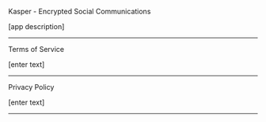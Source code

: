 Kasper - Encrypted Social Communications

[app description]

-----------------------------------------------------------------------------------------------------------

Terms of Service

[enter text]

-----------------------------------------------------------------------------------------------------------

Privacy Policy

[enter text]

-----------------------------------------------------------------------------------------------------------
